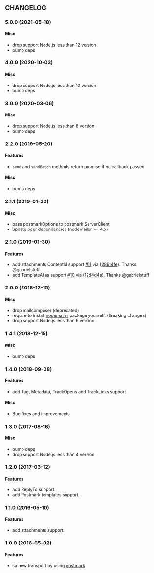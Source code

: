 ## CHANGELOG

<a name="5.0.0"></a>

### 5.0.0 (2021-05-18)

#### Misc
*   drop support Node.js less than 12 version
*   bump deps


<a name="4.0.0"></a>

### 4.0.0 (2020-10-03)

#### Misc
*   drop support Node.js less than 10 version
*   bump deps


<a name="3.0.0"></a>

### 3.0.0 (2020-03-06)

#### Misc
*   drop support Node.js less than 8 version
*   bump deps


<a name="2.2.0"></a>

### 2.2.0 (2019-05-20)

#### Features
*   `send` and `sendBatch` methods return promise if no callback passed

#### Misc
*   bump deps


<a name="2.1.1"></a>

### 2.1.1 (2019-01-30)

#### Misc
*   pass postmarkOptions to postmark ServerClient
*   update peer dependencies (nodemailer >= 4.x)


<a name="2.1.0"></a>
### 2.1.0 (2019-01-30)

#### Features

*   add attachments ContentId support [#11](https://github.com/killmenot/nodemailer-postmark-transport/issues/11) via ([28614fe](https://github.com/killmenot/nodemailer-postmark-transport/commit/28614fef6ec967a39c0d7559c2fb912bd166dfa4)). Thanks @gabrielstuff
*   add TemplateAlias support [#10](https://github.com/killmenot/nodemailer-postmark-transport/issues/10) via ([12d4d4a](https://github.com/killmenot/nodemailer-postmark-transport/commit/12d4d4a53a4236a665778d03d1892a2368e98ea2)). Thanks @gabrielstuff


<a name="2.0.0"></a>
### 2.0.0 (2018-12-15)

#### Misc

*   drop mailcomposer (deprecated)
*   require to install [nodemailer](https://www.npmjs.com/package/nodemailer) package yourself. (Breaking changes)
*   drop support Node.js less than 6 version


<a name="1.4.1"></a>
### 1.4.1 (2018-12-15)

#### Misc

*   bump deps


<a name="1.4.0"></a>
### 1.4.0 (2018-09-08)

#### Features

*   add Tag, Metadata, TrackOpens and TrackLinks support

#### Misc

*   Bug fixes and improvements


<a name="1.3.0"></a>
### 1.3.0 (2017-08-16)

#### Misc

*   bump deps
*   drop support Node.js less than 4 version


<a name="1.2.0"></a>
### 1.2.0 (2017-03-12)

#### Features

*   add ReplyTo support.
*   add Postmark templates support.


<a name="1.1.0"></a>
### 1.1.0 (2016-05-10)

#### Features

*   add attachments support.


<a name="1.0.0"></a>
### 1.0.0 (2016-05-02)

#### Features

*   sa new transport by using [postmark](https://github.com/wildbit/postmark.js)
